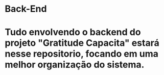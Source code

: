 # Back-End

# Tudo envolvendo o backend do projeto "Gratitude Capacita" estará nesse repositorio, focando em uma melhor organização do sistema. 
